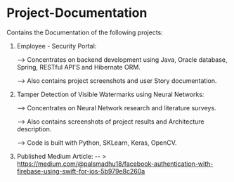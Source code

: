 # Project-Documentation
Contains the Documentation of the following projects:
1. Employee - Security Portal:

     --> Concentrates on backend development using Java, Oracle database, Spring, RESTful API'S and Hibernate ORM. 
 
     --> Also contains project screenshots and user Story documentation.
 
2. Tamper Detection of Visible Watermarks using Neural Networks:

     --> Concentrates on Neural Network research and literature surveys.
 
     --> Also contains screenshots of project results and Architecture description.
 
     --> Code is built with Python, SKLearn, Keras, OpenCV.
     
     
3. Published Medium Article: 
     -- > https://medium.com/@palsmadhu18/facebook-authentication-with-firebase-using-swift-for-ios-5b979e8c260a
